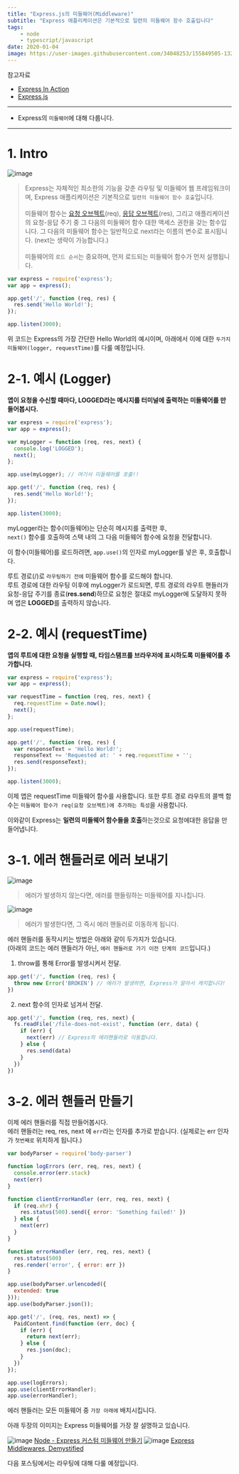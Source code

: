 ```yaml
---
title: "Express.js의 미들웨어(Middleware)"
subtitle: "Express 애플리케이션은 기본적으로 일련의 미들웨어 함수 호출입니다"
tags:
    - node
    - typescript/javascript
date: 2020-01-04
image: https://user-images.githubusercontent.com/34048253/155849505-13269ce9-84ba-4541-994d-1ece20a746fa.png
---
```


참고자료
* [Express In Action](https://www.manning.com/books/express-in-action)<br>
* [Express.js](https://expressjs.com/ko/)<br>

---
* Express의 `미들웨어`에 대해 다룹니다.

---
# 1. Intro
![image](https://user-images.githubusercontent.com/34048253/71705012-b04eb200-2e20-11ea-8a2e-b5896c6c7ca5.png)
> Express는 자체적인 최소한의 기능을 갖춘 라우팅 및 미들웨어 웹 프레임워크이며, Express 애플리케이션은 기본적으로 `일련의 미들웨어 함수 호출`입니다.<br><br>
> 미들웨어 함수는 [요청 오브젝트](https://expressjs.com/ko/4x/api.html#req)(req), [응답 오브젝트](https://expressjs.com/ko/4x/api.html#res)(res), 그리고 애플리케이션의 요청-응답 주기 중 그 다음의 미들웨어 함수 대한 액세스 권한을 갖는 함수입니다. 그 다음의 미들웨어 함수는 일반적으로 next라는 이름의 변수로 표시됩니다. (next는 생략이 가능합니다.)<br><br>
> 미들웨어의 `로드 순서`는 중요하며, 먼저 로드되는 미들웨어 함수가 먼저 실행됩니다.

```javascript
var express = require('express');
var app = express();

app.get('/', function (req, res) {
  res.send('Hello World!');
});

app.listen(3000);
```
위 코드는 Express의 가장 간단한 Hello World의 예시이며, 아래에서 이에 대한 `두가지 미들웨어(logger, requestTime)`를 다룰 예정입니다.

# 2-1. 예시 (Logger)
**앱이 요청을 수신할 때마다, LOGGED라는 메시지를 터미널에 출력하는 미들웨어를 만들어봅시다.**

```javascript
var express = require('express');
var app = express();

var myLogger = function (req, res, next) {
  console.log('LOGGED');
  next();
};

app.use(myLogger); // 여기서 미들웨어를 호출!!

app.get('/', function (req, res) {
  res.send('Hello World!');
});

app.listen(3000);
```

myLogger라는 함수(미들웨어)는 단순히 메시지를 출력한 후,<br>
`next()` 함수를 호출하여 스택 내의 그 다음 미들웨어 함수에 요청을 전달합니다.

이 함수(미들웨어)를 로드하려면, `app.use()`의 인자로 myLogger를 넣은 후, 호출합니다.

루트 경로(/)로 `라우팅하기 전에` 미들웨어 함수를 로드해야 합니다.<br>
루트 경로에 대한 라우팅 이후에 myLogger가 로드되면, 루트 경로의 라우트 핸들러가 요청-응답 주기를 종료(**res.send**)하므로 요청은 절대로 myLogger에 도달하지 못하며 앱은 **LOGGED**를 출력하지 않습니다.

# 2-2. 예시 (requestTime)
**앱의 루트에 대한 요청을 실행할 때, 타임스탬프를 브라우저에 표시하도록 미들웨어를 추가합니다.**

```javascript
var express = require('express');
var app = express();

var requestTime = function (req, res, next) {
  req.requestTime = Date.now();
  next();
};

app.use(requestTime);

app.get('/', function (req, res) {
  var responseText = 'Hello World!';
  responseText += 'Requested at: ' + req.requestTime + '';
  res.send(responseText);
});

app.listen(3000);
```

이제 앱은 requestTime 미들웨어 함수를 사용합니다. 또한 루트 경로 라우트의 콜백 함수는 `미들웨어 함수가 req(요청 오브젝트)에 추가하는 특성`을 사용합니다.

이와같이 Express는 **일련의 미들웨어 함수들을 호출**하는것으로 요청에대한 응답을 만들어냅니다.

# 3-1. 에러 핸들러로 에러 보내기
![image](https://user-images.githubusercontent.com/34048253/71709162-f152c080-2e38-11ea-96f1-f43d057d5665.png)
>에러가 발생하지 않는다면, 에러를 핸들링하는 미들웨어를 지나칩니다.

![image](https://user-images.githubusercontent.com/34048253/71709085-b05aac00-2e38-11ea-9eef-c40337e7a73f.png)
>에러가 발생한다면, 그 즉시 에러 핸들러로 이동하게 됩니다.

에러 핸들러를 동작시키는 방법은 아래와 같이 두가지가 있습니다.<br>
(아래의 코드는 에러 핸들러가 아닌, `에러 핸들러로 가기 이전 단계의 코드`입니다.)

1. throw를 통해 Error를 발생시켜서 전달.

```javascript
app.get('/', function (req, res) {
  throw new Error('BROKEN') // 에러가 발생하면, Express가 알아서 캐치합니다!
})
```

2. next 함수의 인자로 넘겨서 전달.

```javascript
app.get('/', function (req, res, next) {
  fs.readFile('/file-does-not-exist', function (err, data) {
    if (err) {
      next(err) // Express의 에러핸들러로 이동합니다.
    } else {
      res.send(data)
    }
  })
})
```

# 3-2. 에러 핸들러 만들기
이제 에러 핸들러를 직접 만들어봅시다.<br>
에러 핸들러는 req, res, next 에 `err`라는 인자를 추가로 받습니다. (실제로는 err 인자가 `첫번째로` 위치하게 됩니다.)

```javascript
var bodyParser = require('body-parser')

function logErrors (err, req, res, next) {
  console.error(err.stack)
  next(err)
}

function clientErrorHandler (err, req, res, next) {
  if (req.xhr) {
    res.status(500).send({ error: 'Something failed!' })
  } else {
    next(err)
  }
}

function errorHandler (err, req, res, next) {
  res.status(500)
  res.render('error', { error: err })
}

app.use(bodyParser.urlencoded({
  extended: true
}));
app.use(bodyParser.json());

app.get('/', (req, res, next) => {
  PaidContent.find(function (err, doc) {
    if (err) {
      return next(err);
    } else {
      res.json(doc);
    }
  })
});

app.use(logErrors);
app.use(clientErrorHandler);
app.use(errorHandler);
```

에러 핸들러는 모든 미들웨어 중 `가장 아래에` 배치시킵니다.

아래 두장의 이미지는 Express 미들웨어를 가장 잘 설명하고 있습니다.

![image](https://user-images.githubusercontent.com/34048253/71705274-1daf1280-2e22-11ea-9716-393c2430ae0c.png)
[Node - Express 커스텀 미들웨어 만들기](https://backback.tistory.com/333)
![image](https://user-images.githubusercontent.com/34048253/71705279-2bfd2e80-2e22-11ea-91cc-b4848d79f9d9.png)
[Express Middlewares, Demystified](https://medium.com/@viral_shah/express-middlewares-demystified-f0c2c37ea6a1)

다음 포스팅에서는 라우팅에 대해 다룰 예정입니다.
